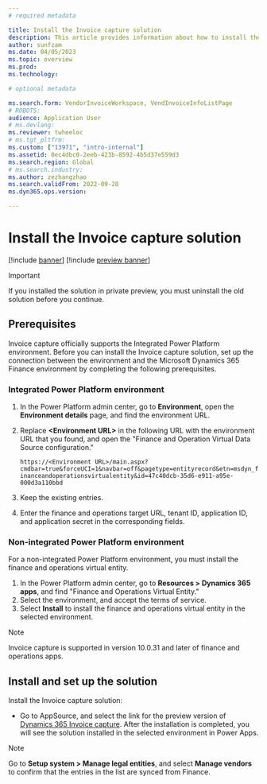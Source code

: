 ```yaml
---
# required metadata

title: Install the Invoice capture solution
description: This article provides information about how to install the Invoice capture solution and integrate it with Microsoft Dynamics 365 Finance.
author: sunfzam
ms.date: 04/05/2023
ms.topic: overview
ms.prod: 
ms.technology: 

# optional metadata

ms.search.form: VendorInvoiceWorkspace, VendInvoiceInfoListPage
# ROBOTS: 
audience: Application User
# ms.devlang: 
ms.reviewer: twheeloc
# ms.tgt_pltfrm: 
ms.custom: ["13971", "intro-internal"]
ms.assetid: 0ec4dbc0-2eeb-423b-8592-4b5d37e559d3
ms.search.region: Global
# ms.search.industry: 
ms.author: zezhangzhao
ms.search.validFrom: 2022-09-28
ms.dyn365.ops.version: 

---
```


# Install the Invoice capture solution

[!include [banner](../includes/banner.md)]
[!include [preview banner](../includes/preview-banner.md)]

> [!IMPORTANT]
> If you installed the solution in private preview, you must uninstall the old solution before you continue.

## Prerequisites

Invoice capture officially supports the Integrated Power Platform environment. Before you can install the Invoice capture solution, set up the connection between the environment and the Microsoft Dynamics 365 Finance environment by completing the following prerequisites.

### Integrated Power Platform environment

1. In the Power Platform admin center, go to **Environment**, open the **Environment details** page, and find the environment URL.
2. Replace **\<Environment URL\>** in the following URL with the environment URL that you found, and open the "Finance and Operation Virtual Data Source configuration."

    `https://<Environment URL>/main.aspx?cmdbar=true&forceUCI=1&navbar=off&pagetype=entityrecord&etn=msdyn_financeandoperationsvirtualentity&id=47c40dcb-35d6-e911-a95e-000d3a110bbd`

3. Keep the existing entries.
4. Enter the finance and operations target URL, tenant ID, application ID, and application secret in the corresponding fields.

### Non-integrated Power Platform environment

For a non-integrated Power Platform environment, you must install the finance and operations virtual entity.

1. In the Power Platform admin center, go to **Resources \> Dynamics 365 apps**, and find "Finance and Operations Virtual Entity."
2. Select the environment, and accept the terms of service.
3. Select **Install** to install the finance and operations virtual entity in the selected environment.

> [!NOTE]
> Invoice capture is supported in version 10.0.31 and later of finance and operations apps.

## Install and set up the solution

Install the Invoice capture solution:

- Go to AppSource, and select the link for the preview version of [Dynamics 365 Invoice capture](https://appsource.microsoft.com/product/dynamics-365/mscrm.dynamics365-invoice-capture-preview?flightCodes=invoicecapture). After the installation is completed, you will see the solution installed in the selected environment in Power Apps.

> [!NOTE]
> Go to **Setup system \> Manage legal entities**, and select **Manage vendors** to confirm that the entries in the list are synced from Finance.
